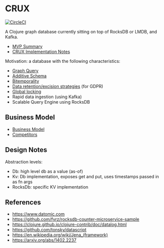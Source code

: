 # CRUX

[![CircleCI](https://circleci.com/gh/juxt/crux.svg?style=svg&circle-token=867b84b6d1b4dfff332773f771457349529aee8b)](https://circleci.com/gh/juxt/crux)

A Clojure graph database currently sitting on top of RocksDB or LMDB, and Kafka.

+ [MVP Summary](docs/mvp.md)
+ [CRUX Implementation Notes](docs/implementation.md)

Motivation: a database with the following characteristics:

+ [Graph Query](docs/query.md)
+ [Additive Schema](docs/schema.md)
+ [Bitemporality](docs/bitemp.md)
+ [Data retention/excision strategies](docs/retention.md) (for GDPR)
+ [Global locking](docs/transactions.md)
+ Rapid data ingestion (using Kafka)
+ Scalable Query Engine using RocksDB

## Business Model

+ [Business Model](docs/business_model.md)
+ [Competitors](docs/competitors.md)

## Design Notes

Abstraction levels:

+ Db: high level db as a value (as-of)
+ Kv: Db implementation, exposes get and put, uses timestamps passed in as fn args
+ RocksDb: specific KV implementation

## References

+ https://www.datomic.com
+ https://github.com/fyrz/rocksdb-counter-microservice-sample
+ https://clojure.github.io/clojure-contrib/doc/datalog.html
+ https://github.com/tonsky/datascript
+ https://en.wikipedia.org/wiki/Jena_(framework)
+ https://arxiv.org/abs/1402.2237
